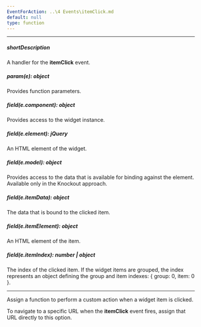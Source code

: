 ```yaml
---
EventForAction: ..\4 Events\itemClick.md
default: null
type: function
---
```

---
##### shortDescription
A handler for the **itemClick** event.

##### param(e): object
Provides function parameters.

##### field(e.component): object
Provides access to the widget instance.

##### field(e.element): jQuery
An HTML element of the widget.

##### field(e.model): object
Provides access to the data that is available for binding against the element. Available only in the Knockout approach.

##### field(e.itemData): object
The data that is bound to the clicked item.

##### field(e.itemElement): object
An HTML element of the item.

##### field(e.itemIndex): number | object
The index of the clicked item. If the widget items are grouped, the index represents an object defining the group and item indexes: { group: 0, item: 0 }.

---
Assign a function to perform a custom action when a widget item is clicked.

To navigate to a specific URL when the **itemClick** event fires, assign that URL directly to this option.
